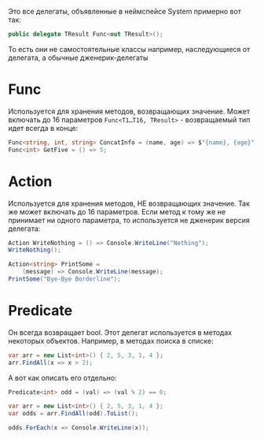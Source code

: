 Это все делегаты, объявленные в неймспейсе System примерно вот так:

```c#
public delegate TResult Func<out TResult>();
```

То есть они не самостоятельные классы например, наследующиеся от делегата, а обычные дженерик-делегаты



# Func

Используется для хранения методов, возвращающих значение. Может включать до 16 параметров `Func<T1…T16, TResult>` - возвращаемый тип идет всегда в конце:

```c#
Func<string, int, string> ConcatInfo = (name, age) => $"{name}, {age}";
Func<int> GetFive = () => 5;
```



# Action

Используется для хранения методов, НЕ возвращающих значение. Так же может включать до 16 параметров. Если метод к тому же не принимает ни одного параметра, то используется не дженерик версия делегата:

```c#
Action WriteNothing = () => Console.WriteLine("Nothing");
WriteNothing();

Action<string> PrintSome = 
    (message) => Console.WriteLine(message);
PrintSome("Bye-Bye Borderline");
```



# Predicate

Он всегда возвращает bool. Этот делегат используется в методах некоторых объектов. Например, в методах поиска в списке:

```c#
var arr = new List<int>() { 2, 5, 3, 1, 4 };
arr.FindAll(x => x > 2);
```

А вот как описать его отдельно:

```c#
Predicate<int> odd = (val) => (val % 2) == 0;

var arr = new List<int>() { 2, 5, 3, 1, 4 };
var odds = arr.FindAll(odd).ToList();

odds.ForEach(x => Console.WriteLine(x));
```

